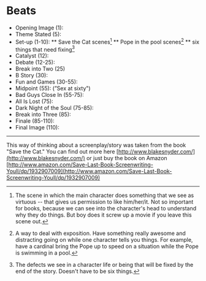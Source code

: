 # Beats

* Opening Image (1):
* Theme Stated (5): 
* Set-up (1-10):
** Save the Cat scenes[^1]
** Pope in the pool scenes[^2]
** six things that need fixing[^3]
* Catalyst (12): 
* Debate (12-25): 
* Break into Two (25)
* B Story (30): 
* Fun and Games (30-55): 
* Midpoint (55):  (”Sex at sixty")
* Bad Guys Close In (55-75): 
* All Is Lost (75): 
* Dark Night of the Soul (75-85): 
* Break into Three (85): 
* Finale (85-110): 
* Final Image (110): 


---

This way of thinking about a screenplay/story was taken from the book "Save the Cat." You can find out more here [http://www.blakesnyder.com/](http://www.blakesnyder.com/) or just buy the book on Amazon [http://www.amazon.com/Save-Last-Book-Screenwriting-Youll/dp/1932907009](http://www.amazon.com/Save-Last-Book-Screenwriting-Youll/dp/1932907009)

 [^1]: The scene in which the main character does something that we see as virtuous -- that gives us permission to like him/her/it. Not so important for books, because we can see into the character's head to understand why they do things. But boy does it screw up a movie if you leave this scene out. 

 [^2]: A way to deal with exposition. Have something really awesome and distracting going on while one character tells you things. For example, have a cardinal bring the Pope up to speed on a situation while the Pope is swimming in a pool. 

 [^3]: The defects we see in a character life or being that will be fixed by the end of the story. Doesn't have to be six things. 

 